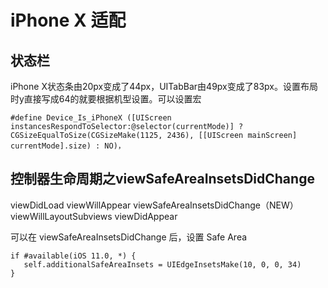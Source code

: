 # iPhone X 适配

## 状态栏

iPhone X状态条由20px变成了44px，UITabBar由49px变成了83px。设置布局时y直接写成64的就要根据机型设置。可以设置宏
```
#define Device_Is_iPhoneX ([UIScreen instancesRespondToSelector:@selector(currentMode)] ? CGSizeEqualToSize(CGSizeMake(1125, 2436), [[UIScreen mainScreen] currentMode].size) : NO)，
```

## 控制器生命周期之viewSafeAreaInsetsDidChange

viewDidLoad
viewWillAppear
viewSafeAreaInsetsDidChange（NEW）
viewWillLayoutSubviews
viewDidAppear

可以在 viewSafeAreaInsetsDidChange 后，设置 Safe Area
```
if #available(iOS 11.0, *) {
   self.additionalSafeAreaInsets = UIEdgeInsetsMake(10, 0, 0, 34)
}
```
